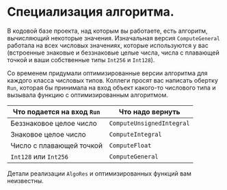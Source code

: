 # Cпециализация алгоритма.

В кодовой базе проекта, над которым вы работаете, есть алгоритм, вычисляющий некоторые значения.
Изначальная версия `ComputeGeneral` работала на всех числовых значениях, которые используются у вас 
(встроенные знаковые и беззнаковые целые числа, числа с плавающей точкой и ваши собственные типы `Int256` и `Int128`).

Со временем придумали оптимизированные версии алгоритма для каждого класса числовых типов.
Коллеги просят вас написать обертку `Run`, которая бы принимала на вход объект какого-то числового типа и вызывала
функцию с оптимизированным алгоритмом.

| Что подается на вход `Run` | Что надо вернуть |
|----------------------------|------------------|
| Беззнаковое целое число    |  `ComputeUnsignedIntegral` |
| Знаковое целое число       |  `ComputeIntegral` |
| Число с плавающей точкой   |  `ComputeFloat` |
| `Int128` или `Int256`      | `ComputeGeneral` |

Детали реализации `AlgoRes` и оптимизированных функций вам неизвестны.

